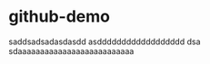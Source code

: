 # github-demo
saddsadsadasdasdd asdddddddddddddddddd dsa               sdaaaaaaaaaaaaaaaaaaaaaaaaaa
